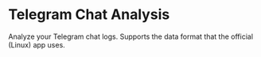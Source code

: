 # Telegram Chat Analysis

Analyze your Telegram chat logs. Supports the data format that the official (Linux) app uses.
